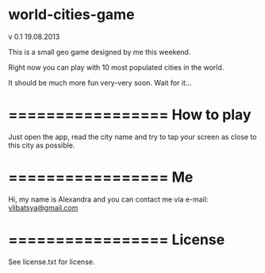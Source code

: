 world-cities-game
=================
v 0.1 19.08.2013

This is a small geo game designed by me this weekend. 

Right now you can play with 10 most populated cities in the world. 

It should be much more fun very-very soon. Wait for it...

=================
How to play
=================

Just open the app, read the city name and try to tap your screen as close to this city as possible. 

=================
Me
=================

Hi, my name is Alexandra and you can contact me via e-mail: ylibatsya@gmail.com

=================
License
=================

See license.txt for license.
